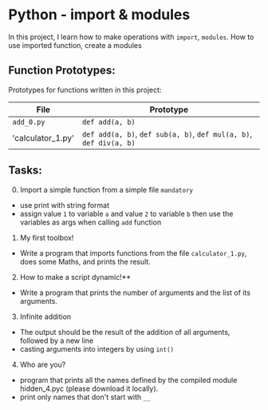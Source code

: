 # Python - import & modules

In this project, I learn how to make operations with `import`, `modules`. How to use imported function, create a modules


## Function Prototypes:

Prototypes for functions written in this project:

| File                       | Prototype                                                         |
| -------------------------- | ------------------------------------------------------------------|
| `add_0.py`                 | `def add(a, b)`                                                   |
| 'calculator_1.py'          | `def add(a, b)`, `def sub(a, b)`, `def mul(a, b)`, `def div(a, b)`|

## Tasks:

0. Import a simple function from a simple file `mandatory`
 * use print with string format
 * assign value `1` to variable `a` and value `2` to variable `b` then use the
   variables as args when calling `add` function
1.  My first toolbox! 
 * Write a program that imports functions from the file `calculator_1.py`, does some Maths, and prints the result.
2. How to make a script dynamic!**
 * Write a program that prints the number of arguments and the list of its arguments.
3. Infinite addition 
 * The output should be the result of the addition of all arguments, followed by a new line
 * casting arguments into integers by using `int()`
4. Who are you?
 * program that prints all the names defined by the compiled module hidden_4.pyc (please download it locally).
 * print only names that don't start with `__`
